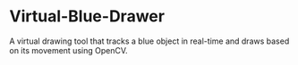 # Virtual-Blue-Drawer
A virtual drawing tool that tracks a blue object in real-time and draws based on its movement using OpenCV.
